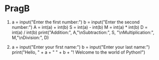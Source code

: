 # PragB
1. a = input("Enter the first number:")
b = input("Enter the second number:")
A = int(a) + int(b)
S = int(a) - int(b)
M = int(a) * int(b)
D = int(a) / int(b)
print("Addition:", A,"\nSubtraction:", S, "\nMultiplication:", M,"\nDivision:", D)

2. a = input("Enter your first name:")
b = input("Enter your last name:")
print("Hello, " + a + " " + b + "! Welcome to the world of Python!")
